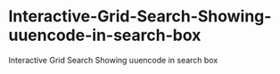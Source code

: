 # Interactive-Grid-Search-Showing-uuencode-in-search-box
Interactive Grid Search Showing uuencode in search box
